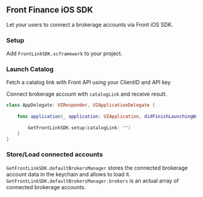 ## Front Finance iOS SDK

Let your users to connect a brokerage accounts via Front iOS SDK.

### Setup

Add `FrontLinkSDK.xcframework` to your project.

### Launch Catalog

Fetch a catalog link with Front API using your ClientID and API key

Connect brokerage account with `catalogLink` and receive result.

```swift
class AppDelegate: UIResponder, UIApplicationDelegate {
    
    func application(_ application: UIApplication, didFinishLaunchingWithOptions launchOptions: [UIApplication.LaunchOptionsKey: Any]?) -> Bool {
        
        GetFrontLinkSDK.setup(catalogLink: "")
    }
}
```

### Store/Load connected accounts

`GetFrontLinkSDK.defaultBrokersManager` stores the connected brokerage account data in the keychain and allows to load it.
`GetFrontLinkSDK.defaultBrokersManager.brokers` is an actual array of connected brokerage accounts.


